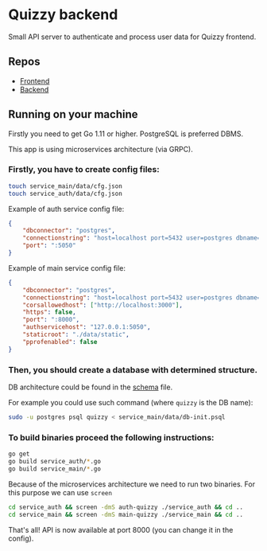 # Quizzy backend

Small API server to authenticate and process user data for Quizzy frontend.

## Repos

* [Frontend](https://github.com/eadium/quizzy-frontend)
* [Backend](https://github.com/eadium/quizzy-backend)

## Running on your machine

Firstly you need to get Go 1.11 or higher. PostgreSQL is preferred DBMS.

This app is using microservices architecture (via GRPC).


### Firstly, you have to create config files:

```bash
touch service_main/data/cfg.json
touch service_auth/data/cfg.json
```

Example of auth service config file:

```json
{
    "dbconnector": "postgres",
    "connectionstring": "host=localhost port=5432 user=postgres dbname=postgres sslmode=disable",
    "port": ":5050"
}
```

Example of main service config file:
```json
{
    "dbconnector": "postgres",
    "connectionstring": "host=localhost port=5432 user=postgres dbname=postgres sslmode=disable",
    "corsallowedhost": ["http://localhost:3000"],
    "https": false,
    "port": ":8000",
    "authservicehost": "127.0.0.1:5050",
    "staticroot": "./data/static",
    "pprofenabled": false
}
```
### Then, you should create a database with determined structure.
DB architecture could be found in the [schema](service_main/data/db-init.psql) file.

For example you could use such command (where `quizzy` is the DB name):

```bash
sudo -u postgres psql quizzy < service_main/data/db-init.psql
```

### To build binaries proceed the following instructions:

```bash
go get
go build service_auth/*.go
go build service_main/*.go

```

Because of the microservices architecture we need to run two binaries.
For this purpose we can use `screen`

```bash
cd service_auth && screen -dmS auth-quizzy ./service_auth && cd ..
cd service_main && screen -dmS main-quizzy ./service_main && cd ..
```

That's all! API is now available at port 8000 (you can change it in the config).
